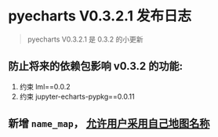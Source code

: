 # pyecharts V0.3.2.1 发布日志

> pyecharts V0.3.2.1 是 0.3.2 的小更新

## 防止将来的依赖包影响 v0.3.2 的功能:

1. 约束 lml==0.0.2
2. 约束 jupyter-echarts-pypkg==0.0.11

## 新增 `name_map`， [允许用户采用自己地图名称](http://echarts.baidu.com/option.html#series-map.nameMap)


